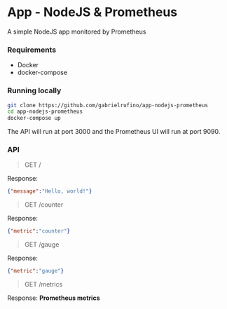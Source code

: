 # App - NodeJS & Prometheus

A simple NodeJS app monitored by Prometheus

### Requirements

* Docker
* docker-compose

### Running locally

```bash
git clone https://github.com/gabrielrufino/app-nodejs-prometheus
cd app-nodejs-prometheus
docker-compose up
```

The API will run at port 3000 and the Prometheus UI will run at port 9090.

### API

> GET /

Response:
```json
{"message":"Hello, world!"}
```

> GET /counter

Response:
```json
{"metric":"counter"}
```

> GET /gauge

Response:
```json
{"metric":"gauge"}
```

> GET /metrics

Response: **Prometheus metrics**
